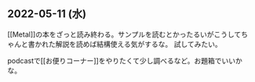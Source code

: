 ## 2022-05-11 (水)

[[Metal]]の本をざっと読み終わる。サンプルを読むとかったるいがこうしてちゃんと書かれた解説を読めば結構使える気がするな。
試してみたい。

podcastで[[お便りコーナー]]をやりたくて少し調べるなど。お題箱でいいかな。